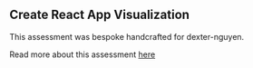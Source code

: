 ## Create React App Visualization

This assessment was bespoke handcrafted for dexter-nguyen.

Read more about this assessment [here](https://react.eogresources.com)
